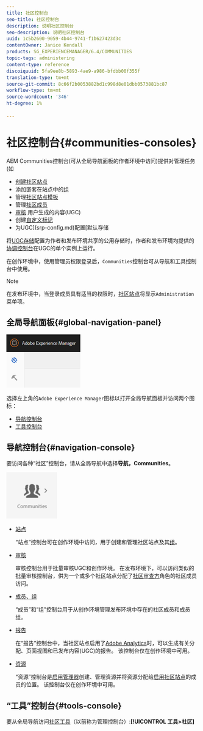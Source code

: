 ```yaml
---
title: 社区控制台
seo-title: 社区控制台
description: 说明社区控制台
seo-description: 说明社区控制台
uuid: 1c5b2600-9059-4b44-9741-f1b627423d3c
contentOwner: Janice Kendall
products: SG_EXPERIENCEMANAGER/6.4/COMMUNITIES
topic-tags: administering
content-type: reference
discoiquuid: 5fa9ee8b-5893-4ae9-a986-bfdbb00f355f
translation-type: tm+mt
source-git-commit: 8c66f2b0053882bd1c998d8e01dbb0573881bc87
workflow-type: tm+mt
source-wordcount: '346'
ht-degree: 1%

---
```



# 社区控制台{#communities-consoles}

AEM Communities控制台(可从全局导航面板的作者环境中访问)提供对管理任务(如

* [创建社区站点](sites-console.md)
* 添加嵌套在站点中的[组](groups.md)
* 管理[社区站点模板](sites.md)
* 管理[社区成员](members.md)
* [审核](moderate-ugc.md) 用户生成的内容(UGC)
* 创建[自定义标记](badges.md)
* 为UGC](srp-config.md)配置[默认存储

将[UGC存储](working-with-srp.md)配置为作者和发布环境共享的公用存储时，作者和发布环境均提供的[协调控制台](moderation.md)在UGC的单个实例上运行。

在创作环境中，使用管理员权限登录后，`Communities`控制台可从导航和工具控制台中使用。

>[!NOTE]
>
>在发布环境中，当登录成员具有适当的权限时，[社区站点](sites-console.md)将显示`Administration`菜单项。

## 全局导航面板{#global-navigation-panel}

![chlimage_1-91](assets/chlimage_1-91.png)

选择左上角的`Adobe Experience Manager`图标以打开全局导航面板并访问两个图标：

* [导航控制台](#navigation-console)
* [工具控制台](tools.md)

## 导航控制台{#navigation-console}

要访问各种“社区”控制台，请从全局导航中选择&#x200B;**导航，Communities**。

![chlimage_1-92](assets/chlimage_1-92.png)

* [站点](sites-console.md)

   “站点”控制台可在创作环境中访问，用于创建和管理社区站点及其[组](groups.md)。

* [审核](moderation.md)

   审核控制台用于批量审核UGC和创作环境。 在发布环境下，可以访问类似的批量审核控制台，供为一个或多个社区站点分配了[社区审查方](users.md#publishenvironmentusersandgroups)角色的社区成员访问。

* [成员、组](members.md)

   “成员”和“组”控制台用于从创作环境管理发布环境中存在的社区成员和成员组。

* [报告](reports.md)

   在“报告”控制台中，当社区站点启用了[Adobe Analytics](sites-console.md#analytics)时，可以生成有关分配、页面视图和已发布内容(UGC)的报告。 该控制台仅在创作环境中可用。

* [资源](resources.md)

   “资源”控制台是[启用管理器](enablement.md#communitymanagers)创建、管理资源并将资源分配给[启用社区站点](overview.md#enablement-community)的成员的位置。 该控制台仅在创作环境中可用。

## “工具”控制台{#tools-console}

要从全局导航访问[社区工具](tools.md)（以前称为管理控制台）:**[!UICONTROL 工具>社区]**
